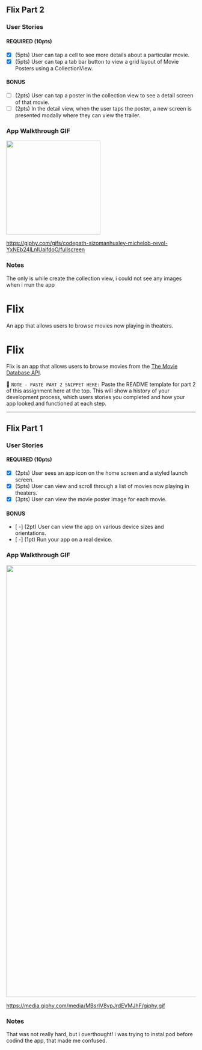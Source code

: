 ## Flix Part 2

### User Stories

#### REQUIRED (10pts)
- [X] (5pts) User can tap a cell to see more details about a particular movie.
- [X] (5pts) User can tap a tab bar button to view a grid layout of Movie Posters using a CollectionView.

#### BONUS
- [ ] (2pts) User can tap a poster in the collection view to see a detail screen of that movie.
- [ ] (2pts) In the detail view, when the user taps the poster, a new screen is presented modally where they can view the trailer.

### App Walkthrough GIF

<img src="(https://giphy.com/gifs/codepath-sizomanhuxley-michelob-revol-YxNEb24lLnlUaifdoO/fullscreen)" width=250><br>

https://giphy.com/gifs/codepath-sizomanhuxley-michelob-revol-YxNEb24lLnlUaifdoO/fullscreen

### Notes
The only is while create the collection view, i could not see any images when i rrun the app




# Flix
An app that allows users to browse movies now playing in theaters.

# Flix

Flix is an app that allows users to browse movies from the [The Movie Database API](http://docs.themoviedb.apiary.io/#).

📝 `NOTE - PASTE PART 2 SNIPPET HERE:` Paste the README template for part 2 of this assignment here at the top. This will show a history of your development process, which users stories you completed and how your app looked and functioned at each step.

---

## Flix Part 1

### User Stories


#### REQUIRED (10pts)
- [x] (2pts) User sees an app icon on the home screen and a styled launch screen.
- [X] (5pts) User can view and scroll through a list of movies now playing in theaters.
- [X] (3pts) User can view the movie poster image for each movie.

#### BONUS
- [ -] (2pt) User can view the app on various device sizes and orientations.
- [ -] (1pt) Run your app on a real device.

### App Walkthrough GIF

<img src="https://media.giphy.com/media/MBsrlV8vpJrdEVMJhF/giphy.gif)" width=1150><br>

https://media.giphy.com/media/MBsrlV8vpJrdEVMJhF/giphy.gif

### Notes
That was not really hard, but i overthought! i was trying to instal pod before codind the app, that made me confused.

